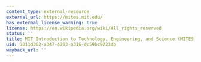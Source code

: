 ```yaml
---
content_type: external-resource
external_url: https://mites.mit.edu/
has_external_license_warning: true
license: https://en.wikipedia.org/wiki/All_rights_reserved
status: ''
title: MIT Introduction to Technology, Engineering, and Science (MITES)
uid: 1311d362-a347-4203-a316-dc59bc9223db
wayback_url: ''
---
```

